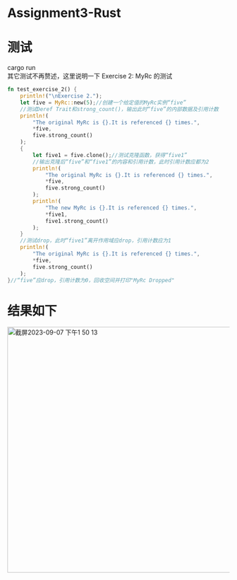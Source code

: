 # Assignment3-Rust
# 测试
cargo run  
其它测试不再赘述，这里说明一下 Exercise 2: MyRc 的测试  
```rust
fn test_exercise_2() {
    println!("\nExercise 2.");
    let five = MyRc::new(5);//创建一个给定值的MyRc实例“five”
    //测试Deref Trait和strong_count()，输出此时“five”的内部数据及引用计数
    println!(
        "The original MyRc is {}.It is referenced {} times.",
        *five,
        five.strong_count()
    );
    {
        let five1 = five.clone();//测试克隆函数，获得“five1”
        //输出克隆后“five”和“five1”的内容和引用计数，此时引用计数应都为2
        println!(
            "The original MyRc is {}.It is referenced {} times.",
            *five,
            five.strong_count()
        );
        println!(
            "The new MyRc is {}.It is referenced {} times.",
            *five1,
            five1.strong_count()
        );
    }
    //测试drop，此时“five1”离开作用域应drop，引用计数应为1
    println!(
        "The original MyRc is {}.It is referenced {} times.",
        *five,
        five.strong_count()
    );
}//“five”应drop，引用计数为0，回收空间并打印"MyRc Dropped"
```
# 结果如下
<img width="556" alt="截屏2023-09-07 下午1 50 13" src="https://github.com/westoutlegenddog/Assignment3-Rust/assets/103580732/bd4c693c-135d-40ea-a516-8ce3552930be">


